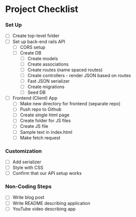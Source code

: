 # Project Checklist

### Set Up
- [ ] Create top-level folder
- [ ] Set up back-end rails API
  - [ ] CORS setup
  - [ ] Create DB
    - [ ] Create models
    - [ ] Create associations
    - [ ] Create routes (name spaced routes)
    - [ ] Create controllers - render JSON based on routes
    - [ ] Fast JSON serializer
    - [ ] Create migrations
    - [ ] Seed DB
- [ ] Frontend (Client) App
  - [ ] Make new directory for frontend (separate repo)
  - [ ] Push repo to Github
  - [ ] Create single html page
  - [ ] Create folder for JS files
  - [ ] Create JS file
  - [ ] Sample text in index.html
  - [ ] Make fetch request

### Customization
- [ ] Add serializer
- [ ] Style with CSS
- [ ] Confirm that our API setup works

### Non-Coding Steps
- [ ] Write blog post
- [ ] Write README describing application
- [ ] YouTube video describing app
